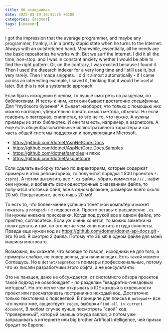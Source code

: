 ```yaml
---
title: Об исходниках
date: 2025-03-19 19:41:25 +0100
categories: [aspnet]
tags: [indexer]
---
```


I got the impression that the average programmer, and maybe any programmer, frankly, is in a pretty stupid state when he turns to the Internet. Always with an outstretched hand. Meanwhile, essentially, all he needs are the basic repositories he works with. But we surf the Internet. I did it all the time, non-stop. and I was in constant anxiety whether I would be able to find the right pattern. Or, on the contrary, I was excited because I found it. Then I used the dtsearch indexer for a very long time and I still use it, but very rarely. Then I made snippets. I did it almost automatically - if I came across an interesting example, I saved it, thinking that it would be useful later. But this is not a systematic approach.

Если брать исходники в целом, то лучше смотреть по разделам, по библиотекам. И тесты к ним, хотя они бывают достаточно специфичны. Для "глубокого бурения" А бывает наоборот, что только с помощью них можно наглядно, убедительно понять смысл метода, объекта.
Но если говорить о паттернах, сниппетах, то это не то, что нужно.
А нужны примеры из этих библиотек. И они там есть, например, в aspnetcore.
А еще есть общеобразовательные иллюстративного характера и как часть общей системы поддержки и популяризации Microsoft.
- <https://github.com/dotnet/AspNetCore.Docs> 
- <https://github.com/dotnet/AspNetCore.Docs.Samples> 
- <https://github.com/dotnet/samples> 
и плюс 
- <https://github.com/dotnet/aspnetcore> 

Если сделать выборку только по директориям, которые содержат примеры в этих репозиториях, то получится порядка 1 500 проектов `*. csproj`.
А потом выгрузить все `*.cs` файлы, убрать комменты `///` , нафиг они нужны, и добавить свои однострочные с названием файла, то получится итоговый файл, все в одном флаконе, размером всего около 20 мб. Представляте, всего лишь 20 мб!

То есть то, что более-менее успешно тянет мой компьтер и может показать в `notepad++` с подсветкой. Просто оставьте расширение `.cs`.  
Ни нужны никакие поисковики. Когда под рукой все в одном файле, это приятно, согласитесь.
Если уж очень хочется, то можно заметки на полях делать и там, но это легче чем копи пастить оттуда сниппеты.
Правда еще нужен код из https://github.com/dotnet/dotnet-api-docs.git - это 16 мб. Я смотрю 2 файла. Потому что 36 мб в одном файле для моей машины многовато.

Возможно, вы скажете, что вообще то говоря, исходники не для того, а примеры слабые, не совершенны, для начинающих.
Есть такой момент. Соглашусь. 
Но в `dotnet/aspnetcore` примеры профессиональные, потому что их писали разработчики этого софта, а не консультанты.

Это не панацея, даже не обсуждается, от системного обзора проектов такой подход не освобождает - по разделам "квадратно-гнездовым методом". Но это легче чем открывать в IDE каждый в отдельности проект или просматривать постранично исходый код. Достаточно только текстовика с подсветкой.  В принципе для поиска в `notepad++` все что нужно мне, существует: `regex`,  выборки `Find all in current document`, 
В любом случае лучше посмотреть "свой" код, "проверенный", который знаешь откуда взялся, а потом уже запрашивать в интернете или big brother Artifical Intelligence, чей призак бродит по Европе. 
